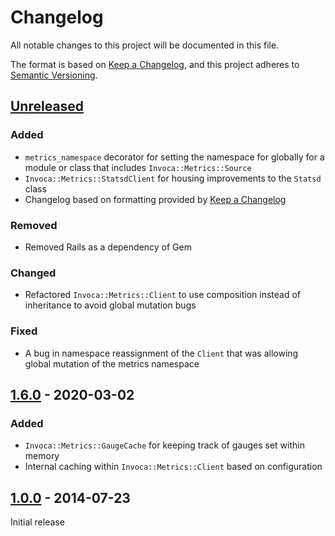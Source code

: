 # Changelog
All notable changes to this project will be documented in this file.

The format is based on [Keep a Changelog](https://keepachangelog.com/en/1.0.0/),
and this project adheres to [Semantic Versioning](https://semver.org/spec/v2.0.0.html).

## [Unreleased]
### Added
- `metrics_namespace` decorator for setting the namespace for globally for a module or class that includes `Invoca::Metrics::Source`
- `Invoca::Metrics::StatsdClient` for housing improvements to the `Statsd` class
- Changelog based on formatting provided by [Keep a Changelog](https://keepachangelog.com/en/1.0.0/)

### Removed
- Removed Rails as a dependency of Gem

### Changed
- Refactored `Invoca::Metrics::Client` to use composition instead of inheritance to avoid global mutation bugs

### Fixed
- A bug in namespace reassignment of the `Client` that was allowing global mutation of the metrics namespace

## [1.6.0] - 2020-03-02
### Added
- `Invoca::Metrics::GaugeCache` for keeping track of gauges set within memory
- Internal caching within `Invoca::Metrics::Client` based on configuration

## [1.0.0] - 2014-07-23
Initial release
<!-- TODO: Backfill the contents of the initial release -->


[Unreleased]: https://github.com/Invoca/invoca-metrics/compare/v1.6.0...HEAD
[1.6.0]: https://github.com/Invoca/invoca-metrics/compare/v1.5.0...v1.6.0
[1.5.0]: https://github.com/Invoca/invoca-metrics/compare/v1.0.5...v1.5.0
[1.0.5]: https://github.com/Invoca/invoca-metrics/compare/v1.0.4...v1.0.5
[1.0.4]: https://github.com/Invoca/invoca-metrics/compare/v1.0.3...v1.0.4
[1.0.3]: https://github.com/Invoca/invoca-metrics/compare/v1.0.2...v1.0.3
[1.0.2]: https://github.com/Invoca/invoca-metrics/compare/v1.0.1...v1.0.2
[1.0.1]: https://github.com/Invoca/invoca-metrics/compare/v1.0.0...v1.0.1
[1.0.0]: https://github.com/Invoca/invoca-metrics/releases/tag/v1.0.0
